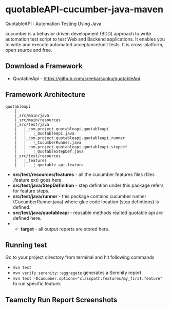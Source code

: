 quotableAPI-cucumber-java-maven
=================

QuotableAPI : Automation Testing Using Java

cucumber is a behavior driven development (BDD) approach to write automation test script to test Web and Backend applications.
It enables you to write and execute automated acceptance/unit tests.
It is cross-platform, open source and free.

Download a Framework
--------------
* QuotableApi - https://github.com/sreekarsunku/quotableApi

Framework Architecture
--------------
	quotableapi
		|
		|_src/main/java
		|_src/main/resources
		|_src/test/java
		|	|_com.project.quotableapi.quotableapi
		|	|	|_QuotableApi.java
		|	|_com.project.quotableapi.quotableapi.runner
		|	|	|_CucumberRunner.java
		|	|_com.project.quotableapi.quotableapi.stepdef
		|	|	|_QuotableStepDef.java
		|_src/test/resources
		|	|_features
		|	|	|_quotable_api.feature
    

* **src/test/resources/features** - all the cucumber features files (files .feature ext) goes here.
* **src/test/java/StepDefinition** - step defintion under this package refers for feature steps.
* **src/test/java/runner** - this package contains cucumber runner (CucumberRunner.java) where glue code location (step defintions) is defined.
* **src/test/java/quotableapi** - reusable methods realted quotable api are defined here.
* * **target** - all output reports are stored here.


Running test
--------------

Go to your project directory from terminal and hit following commands
* `mvn test`
* `mvn verify serenity::aggregate` generates a Serenity report
* `mvn test -Dcucumber.options="classpath:features/my_first.feature"` to run specific feature.


Teamcity Run Report Screenshots
-----------------------
